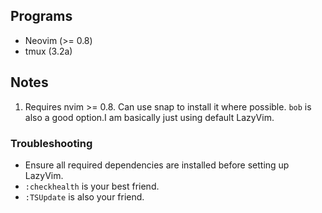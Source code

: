 ## Programs
- Neovim (>= 0.8)
- tmux (3.2a)

## Notes
1. Requires nvim >= 0.8. Can use snap to install it where possible. `bob` is also a good option.I am basically just using default LazyVim.



### Troubleshooting
- Ensure all required dependencies are installed before setting up LazyVim.
- `:checkhealth` is your best friend.
- `:TSUpdate` is also your friend.


